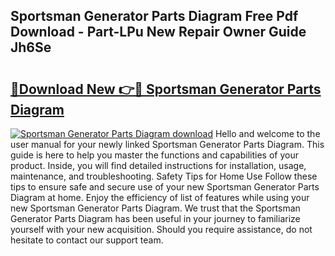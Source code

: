 ## Sportsman Generator Parts Diagram Free Pdf Download - Part-LPu New Repair Owner Guide Jh6Se

# <h2><a href="http://dflbsa.blite.top/?on=Sportsman+Generator+Parts+Diagram">🔗Download New 👉🔴 Sportsman Generator Parts Diagram</a></h2>

[![Sportsman Generator Parts Diagram download](https://i.imgur.com/lujVjoI.png)](http://dflbsa.blite.top/?on=Sportsman+Generator+Parts+Diagram)
Hello and welcome to the user manual for your newly linked Sportsman Generator Parts Diagram. This guide is here to help you master the functions and capabilities of your product. Inside, you will find detailed instructions for installation, usage, maintenance, and troubleshooting. Safety Tips for Home Use Follow these tips to ensure safe and secure use of your new Sportsman Generator Parts Diagram at home. Enjoy the efficiency of list of features while using your new Sportsman Generator Parts Diagram. We trust that the Sportsman Generator Parts Diagram has been useful in your journey to familiarize yourself with your new acquisition. Should you require assistance, do not hesitate to contact our support team.
